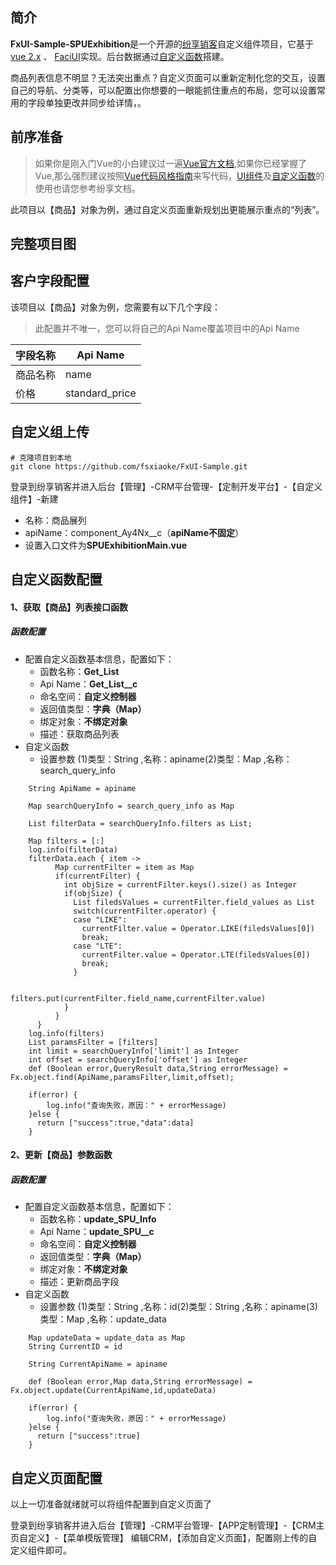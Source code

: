 ## 简介

**FxUI-Sample-SPUExhibition**是一个开源的[纷享销客](https://www.fxiaoke.com/)自定义组件项目，它基于 [vue 2.x](https://github.com/vuejs/vue) 、 [FaciUI](https://www.fxiaoke.com/mob/guide/uipaas/open/dist/index.html#/start/what)实现。后台数据通过[自定义函数](https://www.fxiaoke.com/mob/guide/crmdoc/src/8%E8%87%AA%E5%AE%9A%E4%B9%89%E5%87%BD%E6%95%B0.html)搭建。

商品列表信息不明显？无法突出重点？自定义页面可以重新定制化您的交互，设置自己的导航、分类等，可以配置出你想要的一眼能抓住重点的布局，您可以设置常用的字段单独更改并同步给详情，。



## 前序准备

>如果你是刚入门Vue的小白建议过一遍[Vue官方文档](https://cn.vuejs.org/),如果你已经掌握了Vue,那么强烈建议按照[Vue代码风格指南](https://cn.vuejs.org/v2/style-guide/)来写代码，[UI组件](https://www.fxiaoke.com/mob/guide/uipaas/open/dist/index.html#/component/ui/button)及[自定义函数](https://www.fxiaoke.com/mob/guide/crmdoc/src/8%E8%87%AA%E5%AE%9A%E4%B9%89%E5%87%BD%E6%95%B0.html)的使用也请您参考纷享文档。

此项目以【商品】对象为例，通过自定义页面重新规划出更能展示重点的“列表”。

## 完整项目图

## 客户字段配置
该项目以【商品】对象为例，您需要有以下几个字段：
>此配置并不唯一，您可以将自己的Api Name覆盖项目中的Api Name

字段名称 | Api Name
---|---
商品名称 | name
价格 | standard_price



## 自定义组上传
```
# 克隆项目到本地
git clone https://github.com/fsxiaoke/FxUI-Sample.git

```
登录到纷享销客并进入后台【管理】-CRM平台管理-【定制开发平台】-【自定义组件】-新建
- 名称：商品展列
- apiName：component_Ay4Nx__c（**apiName不固定**）
- 设置入口文件为**SPUExhibitionMain.vue**

## 自定义函数配置
#### 1、获取【商品】列表接口函数

##### 函数配置
- 配置自定义函数基本信息，配置如下：
  -  函数名称：**Get_List**
  -  Api Name：**Get_List__c**
  -  命名空间：**自定义控制器**
  -  返回值类型：**字典（Map）**
  -  绑定对象：**不绑定对象**
  -  描述：获取商品列表
- 自定义函数
  - 设置参数 (1)类型：String ,名称：apiname(2)类型：Map ,名称：search_query_info
 

```
    String ApiName = apiname
    
    Map searchQueryInfo = search_query_info as Map
    
    List filterData = searchQueryInfo.filters as List;
    
    Map filters = [:]
    log.info(filterData)
    filterData.each { item -> 
          Map currentFilter = item as Map
          if(currentFilter) {
            int objSize = currentFilter.keys().size() as Integer
            if(objSize) {
              List filedsValues = currentFilter.field_values as List
              switch(currentFilter.operator) {
              case "LIKE":
                currentFilter.value = Operator.LIKE(filedsValues[0])
                break;
              case "LTE":
                currentFilter.value = Operator.LTE(filedsValues[0])
                break;
              }
            
              filters.put(currentFilter.field_name,currentFilter.value)
            }
          }
      } 
    log.info(filters)
    List paramsFilter = [filters]
    int limit = searchQueryInfo['limit'] as Integer
    int offset = searchQueryInfo['offset'] as Integer
    def (Boolean error,QueryResult data,String errorMessage) =  Fx.object.find(ApiName,paramsFilter,limit,offset);
    
    if(error) {
        log.info("查询失败，原因：" + errorMessage)
    }else {
      return ["success":true,"data":data]
    }
```
#### 2、更新【商品】参数函数

##### 函数配置
- 配置自定义函数基本信息，配置如下：
  -  函数名称：**update_SPU_Info**
  -  Api Name：**update_SPU__c**
  -  命名空间：**自定义控制器**
  -  返回值类型：**字典（Map）**
  -  绑定对象：**不绑定对象**
  -  描述：更新商品字段
- 自定义函数
  - 设置参数 (1)类型：String ,名称：id(2)类型：String ,名称：apiname(3)类型：Map ,名称：update_data


```
    Map updateData = update_data as Map
    String CurrentID = id
    
    String CurrentApiName = apiname
    
    def (Boolean error,Map data,String errorMessage) =  Fx.object.update(CurrentApiName,id,updateData)
    
    if(error) {
        log.info("查询失败，原因：" + errorMessage)
    }else {
      return ["success":true]
    }
```
## 自定义页面配置
以上一切准备就绪就可以将组件配置到自定义页面了

登录到纷享销客并进入后台【管理】-CRM平台管理-【APP定制管理】-【CRM主页自定义】-【菜单模版管理】
编辑CRM，【添加自定义页面】，配置刚上传的自定义组件即可。